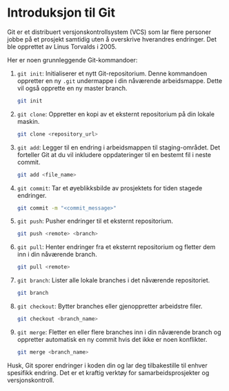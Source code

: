 # Introduksjon til Git

Git er et distribuert versjonskontrollsystem (VCS) som lar flere personer jobbe på et prosjekt samtidig uten å overskrive hverandres endringer. Det ble opprettet av Linus Torvalds i 2005.

Her er noen grunnleggende Git-kommandoer:

1. `git init`: Initialiserer et nytt Git-repositorium. Denne kommandoen oppretter en ny `.git` undermappe i din nåværende arbeidsmappe. Dette vil også opprette en ny master branch.
    ```bash
    git init
    ```

2. `git clone`: Oppretter en kopi av et eksternt repositorium på din lokale maskin.
    ```bash
    git clone <repository_url>
    ```

3. `git add`: Legger til en endring i arbeidsmappen til staging-området. Det forteller Git at du vil inkludere oppdateringer til en bestemt fil i neste commit.
    ```bash
    git add <file_name>
    ```

4. `git commit`: Tar et øyeblikksbilde av prosjektets for tiden stagede endringer.
    ```bash
    git commit -m "<commit_message>"
    ```

5. `git push`: Pusher endringer til et eksternt repositorium.
    ```bash
    git push <remote> <branch>
    ```

6. `git pull`: Henter endringer fra et eksternt repositorium og fletter dem inn i din nåværende branch.
    ```bash
    git pull <remote>
    ```

7. `git branch`: Lister alle lokale branches i det nåværende repositoriet.
    ```bash
    git branch
    ```

8. `git checkout`: Bytter branches eller gjenoppretter arbeidstre filer.
    ```bash
    git checkout <branch_name>
    ```

9. `git merge`: Fletter en eller flere branches inn i din nåværende branch og oppretter automatisk en ny commit hvis det ikke er noen konflikter.
    ```bash
    git merge <branch_name>
    ```

Husk, Git sporer endringer i koden din og lar deg tilbakestille til enhver spesifikk endring. Det er et kraftig verktøy for samarbeidsprosjekter og versjonskontroll.